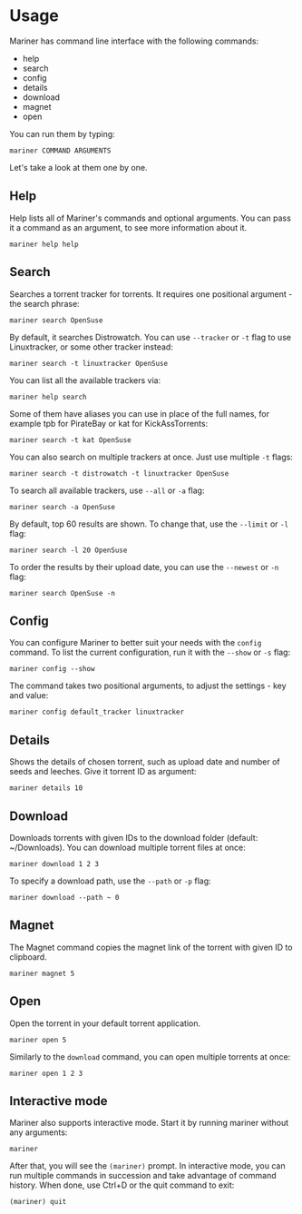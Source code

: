 # Usage
Mariner has command line interface with the following commands:
- help
- search
- config
- details
- download
- magnet
- open

You can run them by typing:

`mariner COMMAND ARGUMENTS`

Let's take a look at them one by one.

## Help
Help lists all of Mariner's commands and optional arguments. You can pass it a command as an argument, to see more information about it.

`mariner help help`

## Search
Searches a torrent tracker for torrents. It requires one positional argument - the search phrase:

`mariner search OpenSuse`

By default, it searches Distrowatch. You can use `--tracker` or `-t` flag to use Linuxtracker, or some other tracker instead:

`mariner search -t linuxtracker OpenSuse`

You can list all the available trackers via:

`mariner help search`

Some of them have aliases you can use in place of the full names, for example tpb for PirateBay or kat for KickAssTorrents:

`mariner search -t kat OpenSuse`

You can also search on multiple trackers at once. Just use multiple `-t` flags:

`mariner search -t distrowatch -t linuxtracker OpenSuse`

To search all available trackers, use `--all` or `-a` flag:

`mariner search -a OpenSuse`

By default, top 60 results are shown. To change that, use the `--limit` or `-l` flag:

`mariner search -l 20 OpenSuse`

To order the results by their upload date, you can use the `--newest` or `-n` flag:

`mariner search OpenSuse -n`

## Config
You can configure Mariner to better suit your needs with the `config` command. To list the current configuration, run it with the `--show` or `-s` flag:

`mariner config --show`

The command takes two positional arguments, to adjust the settings - key and value:

`mariner config default_tracker linuxtracker`

## Details
Shows the details of chosen torrent, such as upload date and number of seeds and leeches. Give it torrent ID as argument:

`mariner details 10`

## Download
Downloads torrents with given IDs to the download folder (default: ~/Downloads). You can download multiple torrent files at once:

`mariner download 1 2 3`

To specify a download path, use the `--path` or `-p` flag:

`mariner download --path ~ 0`

## Magnet
The Magnet command copies the magnet link of the torrent with given ID to clipboard.

`mariner magnet 5`

## Open
Open the torrent in your default torrent application.

`mariner open 5`

Similarly to the `download` command, you can open multiple torrents at once:

`mariner open 1 2 3`

## Interactive mode
Mariner also supports interactive mode. Start it by running mariner without any arguments:

`mariner`

After that, you will see the `(mariner)` prompt. In interactive mode, you can run multiple commands in succession and take advantage of command history. When done, use Ctrl+D or the quit command to exit:

`(mariner) quit`
